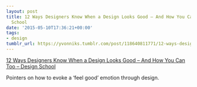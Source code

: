 ```yaml
---
layout: post
title: 12 Ways Designers Know When a Design Looks Good – And How You Can Too – Design
  School
date: '2015-05-10T17:36:21+00:00'
tags:
- design
tumblr_url: https://yvonniks.tumblr.com/post/118640811771/12-ways-designers-know-when-a-design-looks-good
---
```

[12 Ways Designers Know When a Design Looks Good – And How You Can Too – Design School](https://designschool.canva.com/blog/diy-design-rules/)  

Pointers on how to evoke a ‘feel good’ emotion through design. &nbsp;
